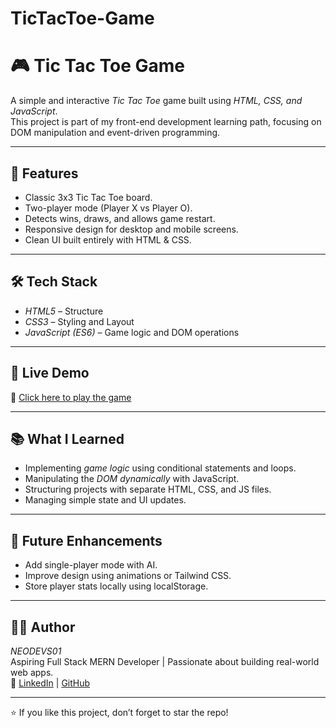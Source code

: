 # TicTacToe-Game

# 🎮 Tic Tac Toe Game

A simple and interactive *Tic Tac Toe* game built using *HTML, CSS, and JavaScript*.  
This project is part of my front-end development learning path, focusing on DOM manipulation and event-driven programming.

---

## 🧩 Features
- Classic 3x3 Tic Tac Toe board.
- Two-player mode (Player X vs Player O).
- Detects wins, draws, and allows game restart.
- Responsive design for desktop and mobile screens.
- Clean UI built entirely with HTML & CSS.

---

## 🛠 Tech Stack
- *HTML5* – Structure  
- *CSS3* – Styling and Layout  
- *JavaScript (ES6)* – Game logic and DOM operations  

---

## 🚀 Live Demo
🔗 [Click here to play the game](https://NeoDevs01.github.io/TicTacToe-Game/)


---

## 📚 What I Learned
- Implementing *game logic* using conditional statements and loops.  
- Manipulating the *DOM dynamically* with JavaScript.  
- Structuring projects with separate HTML, CSS, and JS files.  
- Managing simple state and UI updates.  

---

## 🧠 Future Enhancements
- Add single-player mode with AI.  
- Improve design using animations or Tailwind CSS.  
- Store player stats locally using localStorage.  

---

## 👨‍💻 Author
*NEODEVS01*  
Aspiring Full Stack MERN Developer | Passionate about building real-world web apps.  
🔗 [LinkedIn](https://linkedin.com/in/riyaanatdevs01) | [GitHub](https://github.com/NeoDevs01)

---

⭐ If you like this project, don’t forget to star the repo!
